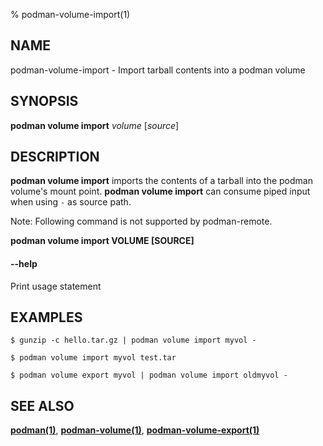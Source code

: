 % podman-volume-import(1)

## NAME
podman\-volume\-import - Import tarball contents into a podman volume

## SYNOPSIS
**podman volume import** *volume* [*source*]

## DESCRIPTION

**podman volume import** imports the contents of a tarball into the podman volume's mount point.
**podman volume import** can consume piped input when using `-` as source path.

Note: Following command is not supported by podman-remote.

**podman volume import VOLUME [SOURCE]**

#### **--help**

Print usage statement

## EXAMPLES

```
$ gunzip -c hello.tar.gz | podman volume import myvol -
```
```
$ podman volume import myvol test.tar
```
```
$ podman volume export myvol | podman volume import oldmyvol -
```

## SEE ALSO
**[podman(1)](podman.1.md)**, **[podman-volume(1)](podman-volume.1.md)**, **[podman-volume-export(1)](podman-volume-export.1.md)**
